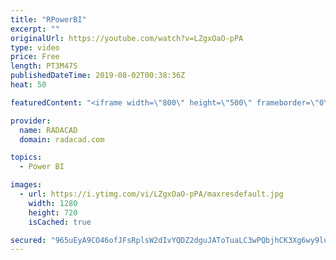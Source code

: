 ```yaml
---
title: "RPowerBI"
excerpt: ""
originalUrl: https://youtube.com/watch?v=LZgxOaO-pPA
type: video
price: Free
length: PT3M47S
publishedDateTime: 2019-08-02T00:38:36Z
heat: 50

featuredContent: "<iframe width=\"800\" height=\"500\" frameborder=\"0\" src=\"https://www.youtube.com/embed/LZgxOaO-pPA\" allow=\"accelerometer; autoplay; encrypted-media; gyroscope; picture-in-picture\" allowfullscreen></iframe>"

provider:
  name: RADACAD
  domain: radacad.com

topics:
  - Power BI

images:
  - url: https://i.ytimg.com/vi/LZgxOaO-pPA/maxresdefault.jpg
    width: 1280
    height: 720
    isCached: true

secured: "965uEyA9CO46ofJFsRplsW2dIvYQDZ2dguJAToTuaLC3wPQbjhCK3Xg6wy9luZajvBVSfgcF7FS93PxwDUOV5hoODtnj+w5NTb+nTj9cgLmI75ITrwn+6ZynTDEln9Aqnz/FcZc61Qbzj5LRHkjnbWnaE2WCGTn4isVINO59zHrfhj2D5So73h3+yw3IsyJBC+RXrRoM93NH9ylr64tHMPK3sM9VuM7BaRaYZLIkPj10FbEsjOgQYHQPXKV1h5iTkYFj6eLp+378KQEyBKUYyUBV7c+xPz+YipwR9CVWUBIxs5cfVlof9qnJ5zHYRPxtzEza+WZlY1YO2vmWy7hu99tyC9bOEkgecjiMLEibcZVG0tL8duxp9ziqvXk9+pRfbYmrTxSeZA10aJppmdSrsFJwsHuGrlezwuDONa/Kvts=;RsWYcvxzDMY6xbKeRfznqA=="
---
```


